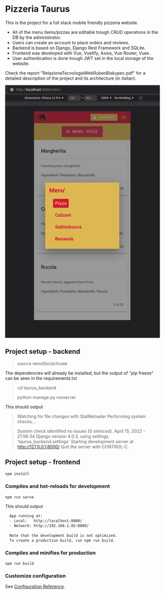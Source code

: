 # Pizzeria Taurus

This is the project for a full stack mobile friendly pizzeria website. <br />

- All of the menu items/pizzas are editable trough CRUD operations in the DB by the administrator. 
- Users can create an account to place orders and reviews. 
- Backend is based on Django, Django Rest Framework and SQLite. 
- Frontend was developed with Vue, Vuetify, Axios, Vue Router, Vuex. 
- User authentication is done trough JWT set in the local storage of the website.

Check the report "RelazioneTecnologieWebRubenBiskupec.pdf" for a detailed description of the project and its architecture (in italian). <br />


![alt text](https://github.com/RubenBiskupec/pizzeria_taurus/blob/develop/menu.png)


## Project setup - backend

> source venv/bin/activate 

The dependencies will already be installed, but the output of "pip freeze" can be seen in the requirements.txt 

> cd taurus_backend

>  python manage.py runserver

This should output
> Watching for file changes with StatReloader
Performing system checks...

> System check identified no issues (0 silenced).
April 15, 2022 - 21:56:34
Django version 4.0.3, using settings 'taurus_backend.settings'
Starting development server at http://127.0.0.1:8000/
Quit the server with CONTROL-C.

## Project setup - frontend
```
npm install
```

### Compiles and hot-reloads for development
```
npm run serve
```

This should output 
```
  App running at:
  - Local:   http://localhost:8080/ 
  - Network: http://192.168.1.85:8080/

  Note that the development build is not optimized.
  To create a production build, run npm run build.
```

### Compiles and minifies for production
```
npm run build
```

### Customize configuration
See [Configuration Reference](https://cli.vuejs.org/config/).
